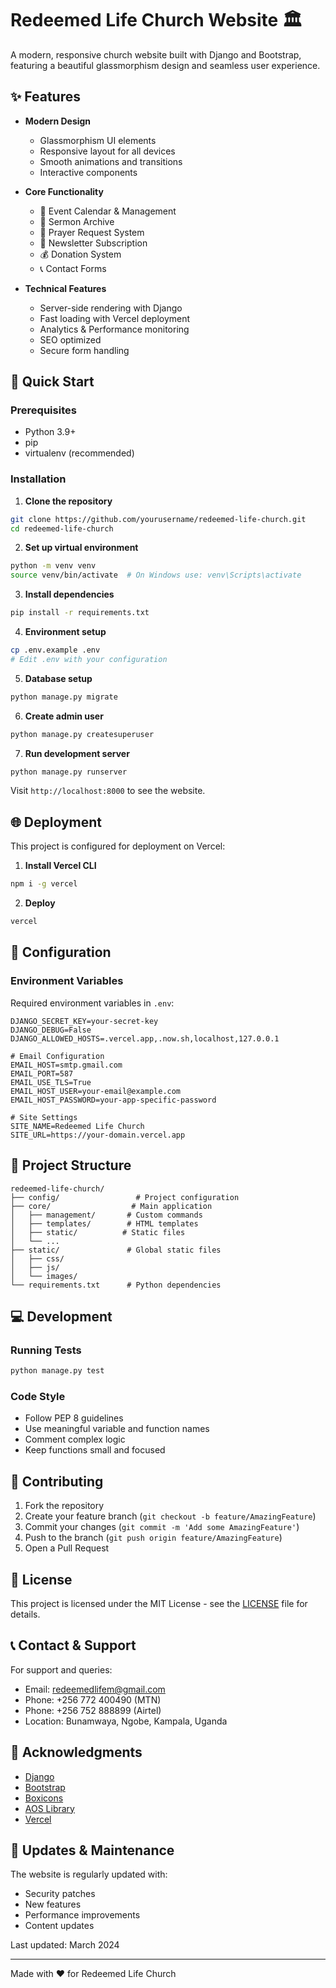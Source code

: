 # Redeemed Life Church Website 🏛️

A modern, responsive church website built with Django and Bootstrap, featuring a beautiful glassmorphism design and seamless user experience.

## ✨ Features

- **Modern Design**
  - Glassmorphism UI elements
  - Responsive layout for all devices
  - Smooth animations and transitions
  - Interactive components

- **Core Functionality**
  - 📅 Event Calendar & Management
  - 🎤 Sermon Archive
  - 🙏 Prayer Request System
  - 💌 Newsletter Subscription
  - 💰 Donation System
  - 📞 Contact Forms

- **Technical Features**
  - Server-side rendering with Django
  - Fast loading with Vercel deployment
  - Analytics & Performance monitoring
  - SEO optimized
  - Secure form handling

## 🚀 Quick Start

### Prerequisites

- Python 3.9+
- pip
- virtualenv (recommended)

### Installation

1. **Clone the repository**
```bash
git clone https://github.com/yourusername/redeemed-life-church.git
cd redeemed-life-church
```

2. **Set up virtual environment**
```bash
python -m venv venv
source venv/bin/activate  # On Windows use: venv\Scripts\activate
```

3. **Install dependencies**
```bash
pip install -r requirements.txt
```

4. **Environment setup**
```bash
cp .env.example .env
# Edit .env with your configuration
```

5. **Database setup**
```bash
python manage.py migrate
```

6. **Create admin user**
```bash
python manage.py createsuperuser
```

7. **Run development server**
```bash
python manage.py runserver
```

Visit `http://localhost:8000` to see the website.

## 🌐 Deployment

This project is configured for deployment on Vercel:

1. **Install Vercel CLI**
```bash
npm i -g vercel
```

2. **Deploy**
```bash
vercel
```

## 🔧 Configuration

### Environment Variables

Required environment variables in `.env`:

```env
DJANGO_SECRET_KEY=your-secret-key
DJANGO_DEBUG=False
DJANGO_ALLOWED_HOSTS=.vercel.app,.now.sh,localhost,127.0.0.1

# Email Configuration
EMAIL_HOST=smtp.gmail.com
EMAIL_PORT=587
EMAIL_USE_TLS=True
EMAIL_HOST_USER=your-email@example.com
EMAIL_HOST_PASSWORD=your-app-specific-password

# Site Settings
SITE_NAME=Redeemed Life Church
SITE_URL=https://your-domain.vercel.app
```

## 📁 Project Structure

```
redeemed-life-church/
├── config/                 # Project configuration
├── core/                  # Main application
│   ├── management/       # Custom commands
│   ├── templates/        # HTML templates
│   ├── static/          # Static files
│   └── ...
├── static/               # Global static files
│   ├── css/
│   ├── js/
│   └── images/
└── requirements.txt      # Python dependencies
```

## 💻 Development

### Running Tests
```bash
python manage.py test
```

### Code Style
- Follow PEP 8 guidelines
- Use meaningful variable and function names
- Comment complex logic
- Keep functions small and focused

## 🤝 Contributing

1. Fork the repository
2. Create your feature branch (`git checkout -b feature/AmazingFeature`)
3. Commit your changes (`git commit -m 'Add some AmazingFeature'`)
4. Push to the branch (`git push origin feature/AmazingFeature`)
5. Open a Pull Request

## 📝 License

This project is licensed under the MIT License - see the [LICENSE](LICENSE) file for details.

## 📞 Contact & Support

For support and queries:
- Email: redeemedlifem@gmail.com
- Phone: +256 772 400490 (MTN)
- Phone: +256 752 888899 (Airtel)
- Location: Bunamwaya, Ngobe, Kampala, Uganda

## 🙏 Acknowledgments

- [Django](https://www.djangoproject.com/)
- [Bootstrap](https://getbootstrap.com/)
- [Boxicons](https://boxicons.com/)
- [AOS Library](https://michalsnik.github.io/aos/)
- [Vercel](https://vercel.com/)

## 🔄 Updates & Maintenance

The website is regularly updated with:
- Security patches
- New features
- Performance improvements
- Content updates

Last updated: March 2024

---
Made with ❤️ for Redeemed Life Church
```